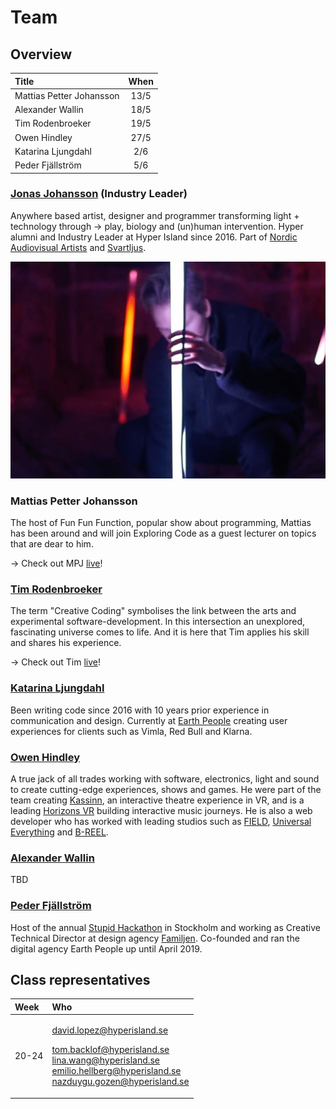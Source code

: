 # Team

## Overview

| Title | When |
| :--- | :---: |
| Mattias Petter Johansson | 13/5 |
| Alexander Wallin | 18/5 |
| Tim Rodenbroeker | 19/5 |
| Owen Hindley | 27/5 |
| Katarina Ljungdahl | 2/6 |
| Peder Fjällström | 5/6 |

### [Jonas Johansson](https://jonasjohansson.se/) \(Industry Leader\)

Anywhere based artist, designer and programmer transforming light + technology through → play, biology and \(un\)human intervention. Hyper alumni and Industry Leader at Hyper Island since 2016. Part of [Nordic Audiovisual Artists](https://nava.community/) and [Svartljus](https://svartljus.se/).

![](.gitbook/assets/jonas-trim.jpg)

### Mattias Petter Johansson

The host of Fun Fun Function, popular show about programming, Mattias has been around and will join Exploring Code as a guest lecturer on topics that are dear to him.

→ Check out MPJ [live](https://www.youtube.com/channel/UCO1cgjhGzsSYb1rsB4bFe4Q/videos)!

### [Tim Rodenbroeker](https://timrodenbroeker.de/)

The term "Creative Coding" symbolises the link between the arts and experimental software-development. In this intersection an unexplored, fascinating universe comes to life. And it is here that Tim applies his skill and shares his experience.

→ Check out Tim [live](https://www.youtube.com/watch?v=JW7oAbLVNJE)!

### [Katarina Ljungdahl](https://earthpeople.se/katarina)

Been writing code since 2016 with 10 years prior experience in communication and design. Currently at [Earth People](https://earthpeople.se/) creating user experiences for clients such as Vimla, Red Bull and Klarna.

### [Owen Hindley](http://www.owenhindley.co.uk/)

A true jack of all trades working with software, electronics, light and sound to create cutting-edge experiences, shows and games. He were part of the team creating [Kassinn](https://amaze-berlin.de/), an interactive theatre experience in VR, and is a leading [Horizons VR](https://horizons-vr.com/) building interactive music journeys. He is also a web developer who has worked with leading studios such as [FIELD](https://www.field.io/), [Universal Everything](https://universaleverything.com/latest) and [B-REEL](https://www.b-reel.com/).

### [Alexander Wallin](https://www.alexanderwallin.com/)

TBD

### [Peder Fjällström](https://pederfjallstrom.com/)

Host of the annual [Stupid Hackathon](https://www.stupidhackathon.se/) in Stockholm and working as Creative Technical Director at design agency [Familjen](https://www.familjen.se/). Co-founded and ran the digital agency Earth People up until April 2019.

## Class representatives

<table>
  <thead>
    <tr>
      <th style="text-align:left">Week</th>
      <th style="text-align:left">Who</th>
    </tr>
  </thead>
  <tbody>
    <tr>
      <td style="text-align:left">20-24</td>
      <td style="text-align:left">
        <p><a href="mailto:david.lopez@hyperisland.se">david.lopez@hyperisland.se</a>
        </p>
        <p><a href="mailto:tom.backlof@hyperisland.se">tom.backlof@hyperisland.se</a>
          <br
          /><a href="mailto:lina.wang@hyperisland.se">lina.wang@hyperisland.se</a>
          <br
          /><a href="mailto:emilio.hellberg@hyperisland.se">emilio.hellberg@hyperisland.se</a>
          <br
          /><a href="mailto:nazduygu_gozen@hyperisland.se">nazduygu.gozen@hyperisland.se</a>
        </p>
      </td>
    </tr>
  </tbody>
</table>